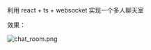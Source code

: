 
利用 react + ts + websocket 实现一个多人聊天室

效果：

![chat_room.png](https://i.loli.net/2021/09/28/P8ckwsi5bWMqRKj.png)